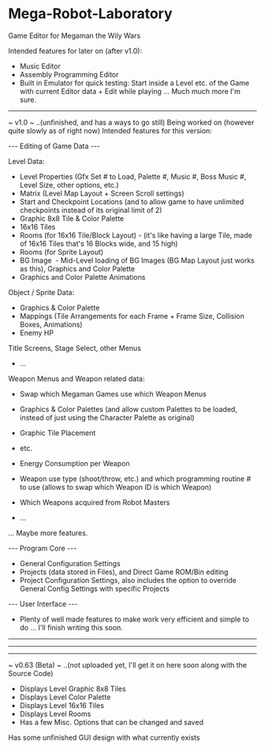# Mega-Robot-Laboratory
Game Editor for Megaman the Wily Wars


Intended features for later on (after v1.0):
 - Music Editor
 - Assembly Programming Editor
 - Built in Emulator for quick testing: Start inside a Level etc. of the Game with current Editor data + Edit while playing
 ... Much much more I'm sure.
  
---------------------------------------------------------------------------------------------------------


~ v1.0 ~  ..(unfinished, and has a ways to go still)
Being worked on (however quite slowly as of right now)
Intended features for this version:

  --- Editing of Game Data ---
  
  Level Data:
  - Level Properties (Gfx Set # to Load, Palette #, Music #, Boss Music #, Level Size, other options, etc.)
  - Matrix (Level Map Layout + Screen Scroll settings)
  - Start and Checkpoint Locations (and to allow game to have unlimited checkpoints instead of its original limit of 2)
  - Graphic 8x8 Tile & Color Palette
  - 16x16 Tiles
  - Rooms (for 16x16 Tile/Block Layout) - (it's like having a large Tile, made of 16x16 Tiles that's 16 Blocks wide, and 15 high)
  - Rooms (for Sprite Layout)
  - BG Image
  - Mid-Level loading of BG Images (BG Map Layout just works as this), Graphics and Color Palette
  - Graphics and Color Palette Animations
  
  Object / Sprite Data:
  - Graphics & Color Palette
  - Mappings (Tile Arrangements for each Frame + Frame Size, Collision Boxes, Animations)
  - Enemy HP

  Title Screens, Stage Select, other Menus
  - ...
  
  Weapon Menus and Weapon related data:
  - Swap which Megaman Games use which Weapon Menus
  - Graphics & Color Palettes (and allow custom Palettes to be loaded, instead of just using the Character Palette as original)
  - Graphic Tile Placement
  - etc.
  
  - Energy Consumption per Weapon
  - Weapon use type (shoot/throw, etc.) and which programming routine # to use (allows to swap which Weapon ID is which Weapon)
  - Which Weapons acquired from Robot Masters
  - ...
  
  
  
  ... Maybe more features.

--- Program Core ---
  - General Configuration Settings
  - Projects (data stored in Files), and Direct Game ROM/Bin editing
  - Project Configuration Settings, also includes the option to override General Config Settings with specific Projects

--- User Interface ---
  - Plenty of well made features to make work very efficient and simple to do
  ... I'll finish writing this soon.


---------------------------------------------------------------------------------------------------------
---------------------------------------------------------------------------------------------------------
---------------------------------------------------------------------------------------------------------



~ v0.63 (Beta) ~  ..(not uploaded yet, I'll get it on here soon along with the Source Code)
- Displays Level Graphic 8x8 Tiles
- Displays Level Color Palette
- Displays Level 16x16 Tiles
- Displays Level Rooms
- Has a few Misc. Options that can be changed and saved

Has some unfinished GUI design with what currently exists
